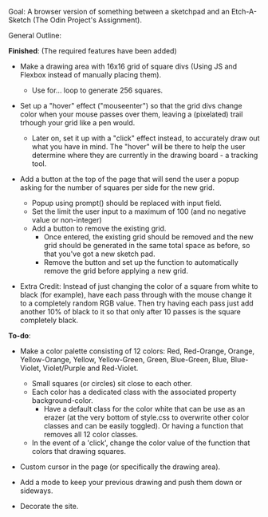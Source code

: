 Goal: A browser version of something between a sketchpad and an Etch-A-Sketch (The Odin Project's Assignment).

General Outline:

**Finished**: (The required features have been added)
- Make a drawing area with 16x16 grid of square divs (Using JS and Flexbox instead of manually placing them). 
    + Use for... loop to generate 256 squares. 

- Set up a "hover" effect ("mouseenter") so that the grid divs change color when your mouse passes over them, leaving a (pixelated) trail trhough your grid like a pen would. 
    + Later on, set it up with a "click" effect instead, to accurately draw out what you have in mind. The "hover" will be there to help the user determine where they are currently in the drawing board - a tracking tool.  

- Add a button at the top of the page that will send the user a popup asking for the number of squares per side for the new grid. 
    + Popup using prompt() should be replaced with input field. 
    + Set the limit the user input to a maximum of 100 (and no negative value or non-integer)
    + Add a button to remove the existing grid.
        + Once entered, the existing grid should be removed and the new grid should be generated in the same total space as before, so that you've got a new sketch pad. 
        + Remove the button and set up the function to automatically remove the grid before applying a new grid.    

- Extra Credit: Instead of just changing the color of a square from white to black (for example), have each pass through with the mouse change it to a completely random RGB value. Then try having each pass just add another 10% of black to it so that only after 10 passes is the square completely black.

**To-do**: 

- Make a color palette consisting of 12 colors: Red, Red-Orange, Orange, Yellow-Orange, Yellow, Yellow-Green, Green, Blue-Green, Blue, Blue-Violet, Violet/Purple and Red-Violet. 
    + Small squares (or circles) sit close to each other.
    + Each color has a dedicated class with the associated property background-color.
        + Have a default class for the color white that can be use as an erazer (at the very bottom of style.css to overwrite other color classes and can be easily toggled). Or having a function that removes all 12 color classes. 
    + In the event of a 'click', change the color value of the function that colors that drawing squares. 

- Custom cursor in the page (or specifically the drawing area).
- Add a mode to keep your previous drawing and push them down or sideways. 
- Decorate the site.
